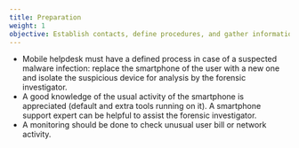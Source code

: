 ```yaml
---
title: Preparation
weight: 1
objective: Establish contacts, define procedures, and gather information to save time during an attack.
---
```

- Mobile helpdesk must have a defined process in case of a suspected malware infection: replace the smartphone of the user with a new one and isolate the suspicious device for analysis by the forensic investigator.
- A good knowledge of the usual activity of the smartphone is appreciated (default and extra tools running on it). A smartphone support expert can be helpful to assist the forensic investigator.
- A monitoring should be done to check unusual user bill or network activity.
